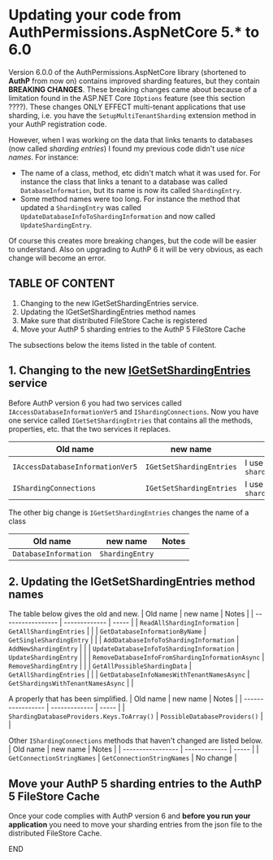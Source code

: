 # Updating your code from AuthPermissions.AspNetCore 5.* to 6.0

Version 6.0.0 of the AuthPermissions.AspNetCore library (shortened to **AuthP** from now on) contains improved sharding features, but they contain **BREAKING CHANGES**. These breaking changes came about because of a limitation found in the ASP.NET Core `IOptions` feature (see this section ????). These changes ONLY EFFECT multi-tenant applications that use sharding, i.e. you have the `SetupMultiTenantSharding` extension method in your AuthP registration code.

However, when I was working on the data that links tenants to databases (now called _sharding entries_) I found my previous code didn't use _nice names_. For instance:

- The name of a class, method, etc didn't match what it was used for. For instance the class that links a tenant to a database was called `DatabaseInformation`, but its name is now its called `ShardingEntry`. 
- Some method names were too long. For instance the method that updated a `ShardingEntry` was called `UpdateDatabaseInfoToShardingInformation` and now called `UpdateShardingEntry`.

Of course this creates more breaking changes, but the code will be easier to understand. Also on upgrading to AuthP 6 it will be very obvious, as each change will become an error.  

## TABLE OF CONTENT

1. Changing to the new IGetSetShardingEntries service.
2. Updating the IGetSetShardingEntries method names
3. Make sure that distributed FileStore Cache is registered
4. Move your AuthP 5 sharding entries to the AuthP 5 FileStore Cache

The subsections below the items listed in the table of content.

## 1. Changing to the new [IGetSetShardingEntries](https://github.com/JonPSmith/AuthPermissions.AspNetCore/blob/main/AuthPermissions.AspNetCore/ShardingServices/IGetSetShardingEntries.cs) service

Before AuthP version 6 you had two services called `IAccessDatabaseInformationVer5` and `IShardingConnections`. Now you have one service called `IGetSetShardingEntries` that contains all the methods, properties, etc. that the two services it replaces.

| Old name          | new name      | Notes |
| ----------------- | ------------- | ----- |
| `IAccessDatabaseInformationVer5`    | `IGetSetShardingEntries` | I use `shardingService` |
| `IShardingConnections`    | `IGetSetShardingEntries` | I use `shardingService` |

The other big change is `IGetSetShardingEntries` changes the name of a class

| Old name          | new name      | Notes |
| ----------------- | ------------- | ----- |
| `DatabaseInformation`    | `ShardingEntry` |  |

## 2. Updating the IGetSetShardingEntries method names

The table below gives the old and new.
| Old name          | new name      | Notes |
| ----------------- | ------------- | ----- |
| `ReadAllShardingInformation`    | `GetAllShardingEntries` |  |
| `GetDatabaseInformationByName`    | `GetSingleShardingEntry` |  |
| `AddDatabaseInfoToShardingInformation`    | `AddNewShardingEntry` |  |
| `UpdateDatabaseInfoToShardingInformation`    | `UpdateShardingEntry` |  |
| `RemoveDatabaseInfoFromShardingInformationAsync`    | `RemoveShardingEntry` |  |
| `GetAllPossibleShardingData` | `GetAllShardingEntries` |  |
| `GetDatabaseInfoNamesWithTenantNamesAsync` | `GetShardingsWithTenantNamesAsync` |  |

A properly that has been simplified.
| Old name          | new name      | Notes |
| ----------------- | ------------- | ----- |
| `ShardingDatabaseProviders.Keys.ToArray()`    | `PossibleDatabaseProviders()` |  |

Other `IShardingConnections` methods that haven't changed are listed below.
| Old name          | new name      | Notes |
| ----------------- | ------------- | ----- |
| `GetConnectionStringNames` | `GetConnectionStringNames` | No change  |

## Move your AuthP 5 sharding entries to the AuthP 5 FileStore Cache

Once your code complies with AuthP version 6 and **before you run your application** you need to move your sharding entries from the json file to the distributed FileStore Cache.



END
